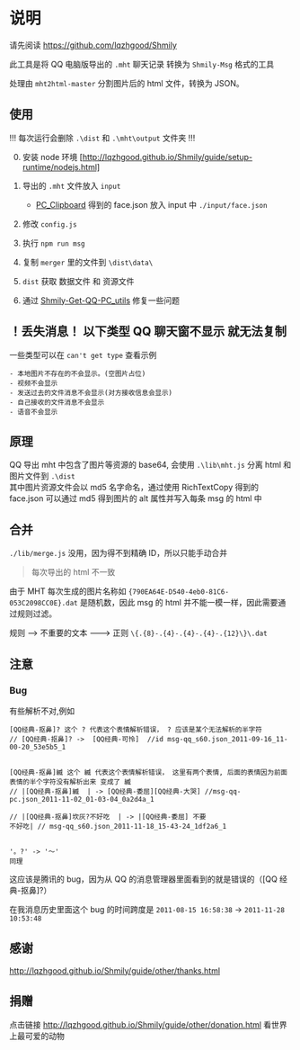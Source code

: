 # 说明

请先阅读 https://github.com/lqzhgood/Shmily

此工具是将 QQ 电脑版导出的 `.mht` 聊天记录 转换为 `Shmily-Msg` 格式的工具

处理由 `mht2html-master` 分割图片后的 html 文件，转换为 JSON。

## 使用

!!! 每次运行会删除 `.\dist` 和 `.\mht\output` 文件夹 !!! <br />

0. 安装 node 环境 [http://lqzhgood.github.io/Shmily/guide/setup-runtime/nodejs.html]
1. 导出的 `.mht` 文件放入 `input`

    - [PC_Clipboard](https://github.com/lqzhgood/Shmily-Get-QQ-PC_Clipboard) 得到的 face.json 放入 input 中 `./input/face.json`

2. 修改 `config.js`
3. 执行 `npm run msg`
4. 复制 `merger` 里的文件到 `\dist\data\`
5. `dist` 获取 数据文件 和 资源文件
6. 通过 [Shmily-Get-QQ-PC_utils](https://github.com/lqzhgood/Shmily-Get-QQ-PC_utils) 修复一些问题

## ！丢失消息！ 以下类型 QQ 聊天窗不显示 就无法复制

一些类型可以在 `can't get type` 查看示例

```
- 本地图片不存在的不会显示。(空图片占位)
- 视频不会显示
- 发送过去的文件消息不会显示(对方接收信息会显示)
- 自己接收的文件消息不会显示
- 语音不会显示

```

## 原理

QQ 导出 mht 中包含了图片等资源的 base64, 会使用 `.\lib\mht.js` 分离 html 和 图片文件到 `.\dist` <br />
其中图片资源文件会以 md5 名字命名，通过使用 RichTextCopy 得到的 face.json 可以通过 md5 得到图片的 alt 属性并写入每条 msg 的 html 中 <br />

## 合并

`./lib/merge.js` 没用，因为得不到精确 ID，所以只能手动合并

> 每次导出的 html 不一致

由于 MHT 每次生成的图片名称如 `{790EA64E-D540-4eb0-81C6-053C2098CC0E}.dat` 是随机数，因此 msg 的 html 并不能一模一样，因此需要通过规则过滤。

规则 --> 不重要的文本 ---> 正则 `\{.{8}-.{4}-.{4}-.{4}-.{12}\}\.dat`

## 注意

### Bug

有些解析不对,例如

```
[QQ经典-抠鼻]? 这个 ? 代表这个表情解析错误， ? 应该是某个无法解析的半字符
// [QQ经典-抠鼻]? ->  [QQ经典-可怜]  //id msg-qq_s60.json_2011-09-16_11-00-20_53e5b5_1


[QQ经典-抠鼻]縅 这个 縅 代表这个表情解析错误， 这里有两个表情, 后面的表情因为前面表情的半个字符没有解析出来 变成了 縅
// |[QQ经典-抠鼻]縅  | -> [QQ经典-委屈][QQ经典-大哭] //msg-qq-pc.json_2011-11-02_01-03-04_0a2d4a_1

// |[QQ经典-抠鼻]坎灰?不好吃  | -> |[QQ经典-委屈] 不要
不好吃| // msg-qq_s60.json_2011-11-18_15-43-24_1df2a6_1


'。?' -> '～'
同理

```

这应该是腾讯的 bug，因为从 QQ 的消息管理器里面看到的就是错误的（[QQ 经典-抠鼻]?）

在我消息历史里面这个 bug 的时间跨度是 `2011-08-15 16:58:38` -> `2011-11-28 10:53:48`

## 感谢

http://lqzhgood.github.io/Shmily/guide/other/thanks.html

## 捐赠

点击链接 http://lqzhgood.github.io/Shmily/guide/other/donation.html 看世界上最可爱的动物
